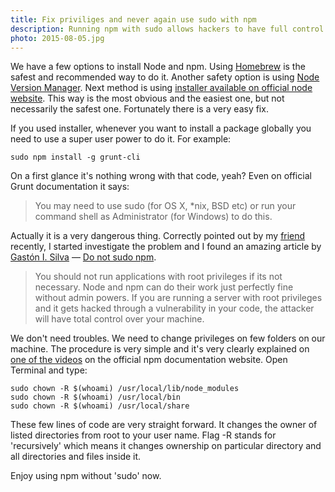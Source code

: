 ```yaml
---
title: Fix priviliges and never again use sudo with npm
description: Running npm with sudo allows hackers to have full control over your computer. Fortunatelly it works perfectly fine without root powers. Let's fix it!
photo: 2015-08-05.jpg
---
```


We have a few options to install Node and npm. Using [Homebrew](http://brew.sh/) is the safest and recommended way to do it. Another safety option is using [Node Version Manager](https://github.com/creationix/nvm). Next method is using [installer available on official node website](https://nodejs.org/). This way is the most obvious and the easiest one, but not necessarily the safest one. Fortunately there is a very easy fix.

If you used installer, whenever you want to install a package globally you need to use a super user power to do it. For example:

```
sudo npm install -g grunt-cli
```

On a first glance it's nothing wrong with that code, yeah? Even on official Grunt documentation it says:

> You may need to use sudo (for OS X, *nix, BSD etc) or run your command shell as Administrator (for Windows) to do this.

Actually it is a very dangerous thing. Correctly pointed out by my [friend](https://twitter.com/IcyApril) recently, I started investigate the problem and I found an amazing article by [Gastón I. Silva](https://twitter.com/givanse) — [Do not sudo npm](http://givan.se/do-not-sudo-npm/).

> You should not run applications with root privileges if its not necessary. Node and npm can do their work just perfectly fine without admin powers. If you are running a server with root privileges and it gets hacked through a vulnerability in your code, the attacker will have total control over your machine.

We don't need troubles. We need to change privileges on few folders on our machine. The procedure is very simple and it's very clearly explained on [one of the videos](https://docs.npmjs.com/getting-started/fixing-npm-permissions) on the official npm documentation website. Open Terminal and type:

```
sudo chown -R $(whoami) /usr/local/lib/node_modules
sudo chown -R $(whoami) /usr/local/bin
sudo chown -R $(whoami) /usr/local/share
```

These few lines of code are very straight forward. It changes the owner of listed directories from root to your user name. Flag -R stands for 'recursively' which means it changes ownership on particular directory and all directories and files inside it.

Enjoy using npm without 'sudo' now.
